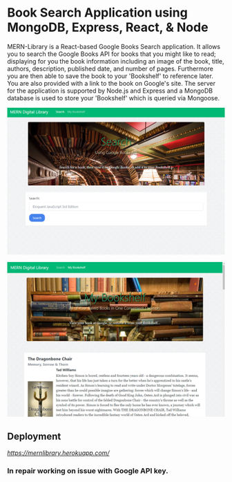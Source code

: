 
# Book Search Application using MongoDB, Express, React, &amp; Node

MERN-Library is a React-based Google Books Search application.  It allows you to search the Google Books API for books that you might like to read; displaying for you the book information including an image of the book, title, authors, description, published date, and number of pages.  Furthermore you are then able to save the book to your 'Bookshelf' to reference later.  You are also provided with a link to the book on Google's site.  The server for the application is supported by Node.js and Express and a MongoDB database is used to store your 'Bookshelf' which is queried via Mongoose.

![Screenshot](client/public/img/library.png)

![Screenshot](client/public/img/library2.png)

## Deployment

_<https://mernlibrary.herokuapp.com/>_

### In repair working on issue with Google API key.